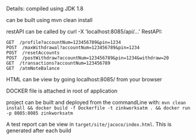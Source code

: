 Details:
compiled using JDK 1.8

can be built using mvn clean install

restAPI can be called by curl -X <METHOD> 'localhost:8085/api/...'
RestAPI:

    GET  /profile?accountNum=123456789&pin=1234
    POST  /maxWithdrawal?accountNum=123456789&pin=1234
    POST  /resetAccounts
    POST  /postWithdraw?accountNum=123456789&pin=1234&withdraw=20
    GET  /transactions?accountNum=123456789
    GET  /atmNoteBalance
HTML can be view by going localhost:8085/ from your browser

DOCKER file is attached in root of application

project can be built and deployed from the commandLine with: 
`mvn clean install && docker build -f Dockerfile -t zinkworksatm . && docker run -p 8085:8085 zinkworksatm`
 
A test report can be view in `target/site/jacoco/index.html`.  This is generated after each build
